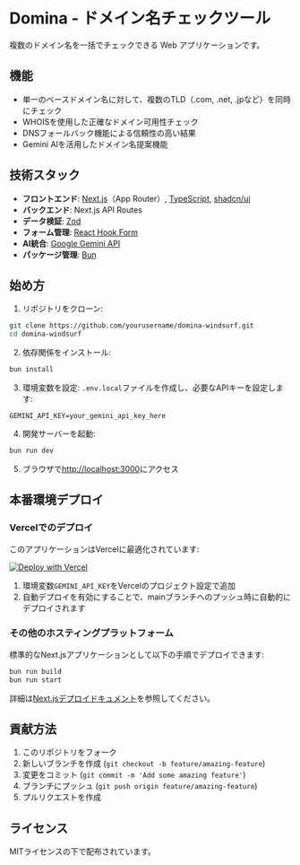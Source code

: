 # Domina - ドメイン名チェックツール

複数のドメイン名を一括でチェックできる Web アプリケーションです。

## 機能

- 単一のベースドメイン名に対して、複数のTLD（.com, .net, .jpなど）を同時にチェック
- WHOISを使用した正確なドメイン可用性チェック
- DNSフォールバック機能による信頼性の高い結果
- Gemini AIを活用したドメイン名提案機能

## 技術スタック

- **フロントエンド**: [Next.js](https://nextjs.org)（App Router）, [TypeScript](https://www.typescriptlang.org/), [shadcn/ui](https://ui.shadcn.com/)
- **バックエンド**: Next.js API Routes
- **データ検証**: [Zod](https://zod.dev)
- **フォーム管理**: [React Hook Form](https://react-hook-form.com)
- **AI統合**: [Google Gemini API](https://ai.google.dev/)
- **パッケージ管理**: [Bun](https://bun.sh)

## 始め方

1. リポジトリをクローン:
```bash
git clone https://github.com/yourusername/domina-windsurf.git
cd domina-windsurf
```

2. 依存関係をインストール:
```bash
bun install
```

3. 環境変数を設定:
`.env.local`ファイルを作成し、必要なAPIキーを設定します:
```
GEMINI_API_KEY=your_gemini_api_key_here
```

4. 開発サーバーを起動:
```bash
bun run dev
```

5. ブラウザで[http://localhost:3000](http://localhost:3000)にアクセス

## 本番環境デプロイ

### Vercelでのデプロイ

このアプリケーションはVercelに最適化されています:

[![Deploy with Vercel](https://vercel.com/button)](https://vercel.com/new/clone?repository-url=https%3A%2F%2Fgithub.com%2Fyourusername%2Fdomina-windsurf)

1. 環境変数`GEMINI_API_KEY`をVercelのプロジェクト設定で追加
2. 自動デプロイを有効にすることで、mainブランチへのプッシュ時に自動的にデプロイされます

### その他のホスティングプラットフォーム

標準的なNext.jsアプリケーションとして以下の手順でデプロイできます:

```bash
bun run build
bun run start
```

詳細は[Next.jsデプロイドキュメント](https://nextjs.org/docs/app/building-your-application/deploying)を参照してください。

## 貢献方法

1. このリポジトリをフォーク
2. 新しいブランチを作成 (`git checkout -b feature/amazing-feature`)
3. 変更をコミット (`git commit -m 'Add some amazing feature'`)
4. ブランチにプッシュ (`git push origin feature/amazing-feature`)
5. プルリクエストを作成

## ライセンス

MITライセンスの下で配布されています。
